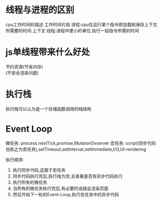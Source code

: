 # 线程与进程的区别 
cpu工作时间的描述 工作时间片段
进程:cpu在运行某个指令即加载和保存上下文所需要的时间 上下文
线程:进程中更小的单位.执行一段指令所需的时间 

# js单线程带来什么好处
节约资源(节省内存)  
(不安全渲染问题) 

# 执行栈
执行栈可以认为是一个存储函数调用的栈结构    

# Event Loop
微任务: process.nextTick,promise,MutaionOvserver
宏任务: script(同步代码 也称之为宏任务),setTimeout,setInterval,setImmediate,I/O,UI-rendering

执行顺序:
1. 执行同步代码,这属于宏任务
2. 同步代码执行完后,执行栈为空,去查看是否有异步代码执行
3. 执行所有的微任务
4. 当所有的微任务执行完后,有必要的话就会渲染页面
5. 然后开始下一轮的Event-Loop,执行宏任务中的异步代码